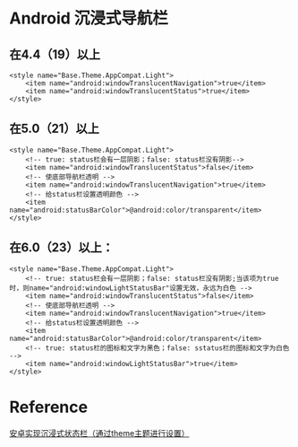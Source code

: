 # Android 沉浸式导航栏
 



## 在4.4（19）以上

`````
<style name="Base.Theme.AppCompat.Light">
    <item name="android:windowTranslucentNavigation">true</item>
    <item name="android:windowTranslucentStatus">true</item>
</style>
`````

## 在5.0（21）以上
`````
<style name="Base.Theme.AppCompat.Light">
    <!-- true: status栏会有一层阴影；false: status栏没有阴影-->
    <item name="android:windowTranslucentStatus">false</item>
    <!-- 使底部导航栏透明 -->
    <item name="android:windowTranslucentNavigation">true</item>
    <!-- 给status栏设置透明颜色 -->
    <item name="android:statusBarColor">@android:color/transparent</item>
</style>
`````

## 在6.0（23）以上：
`````
<style name="Base.Theme.AppCompat.Light">
    <!-- true: status栏会有一层阴影；false: status栏没有阴影;当该项为true时，则name="android:windowLightStatusBar"设置无效，永远为白色 -->
    <item name="android:windowTranslucentStatus">false</item>
    <!-- 使底部导航栏透明 -->
    <item name="android:windowTranslucentNavigation">true</item>
    <!-- 给status栏设置透明颜色 -->
    <item name="android:statusBarColor">@android:color/transparent</item>
    <!-- true: status栏的图标和文字为黑色；false: sstatus栏的图标和文字为白色 -->
    <item name="android:windowLightStatusBar">true</item>
</style>
`````

# Reference 
[安卓实现沉浸式状态栏（通过theme主题进行设置）](https://blog.csdn.net/sunshine199221/article/details/61919890)
